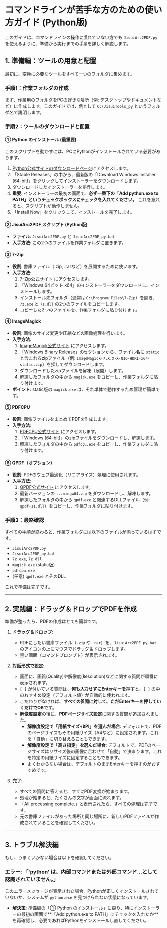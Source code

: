 # コマンドラインが苦手な方のための使い方ガイド (Python版)

このガイドは、コマンドラインの操作に慣れていない方でも `JisuiArc2PDF.py` を使えるように、準備から実行までの手順を詳しく解説します。

## 1. 準備編：ツールの用意と配置

最初に、変換に必要なツールをすべて一つのフォルダに集めます。

### 手順1：作業フォルダの作成
まず、作業用のフォルダをPCの好きな場所（例: デスクトップやドキュメントなど）に作成します。このガイドでは、例として `C:\JisuiTools_py` というフォルダ名で説明します。

### 手順2：ツールのダウンロードと配置

#### ① Python のインストール (最重要)
このスクリプトを動かすには、PCにPythonがインストールされている必要があります。
1. [Python公式サイトのダウンロードページ](https://www.python.org/downloads/windows/)にアクセスします。
2. 「Stable Releases」の中から、最新版の「Download Windows installer (64-bit)」をクリックしてインストーラーをダウンロードします。
3. ダウンロードしたインストーラーを実行します。
4. **重要**: インストーラーの最初の画面で、**必ず一番下の「Add python.exe to PATH」というチェックボックスにチェックを入れてください。** これを忘れると、スクリプトが動作しません。
5. 「Install Now」をクリックして、インストールを完了します。

#### ② JisuiArc2PDF スクリプト (Python版)
- **ファイル**: `JisuiArc2PDF.py` と `JisuiArc2PDF_py.bat`
- **入手方法**: この2つのファイルを作業フォルダに置きます。

#### ③ 7-Zip
- **役割**: 書庫ファイル（.zip, .rarなど）を展開するために使います。
- **入手方法**:
    1. [7-Zip公式サイト](https://www.7-zip.org/) にアクセスします。
    2. 「Windows 64ビット x64」のインストーラーをダウンロードし、インストールします。
    3. インストール先フォルダ（通常は `C:\Program Files\7-Zip`）を開き、`7z.exe` と `7z.dll` の2つのファイルをコピーします。
    4. コピーした2つのファイルを、作業フォルダに貼り付けます。

#### ④ ImageMagick
- **役割**: 画像のサイズ変更や圧縮などの画像処理を行います。
- **入手方法**:
    1. [ImageMagick公式サイト](https://imagemagick.org/script/download.php) にアクセスします。
    2. 「Windows Binary Release」のセクションから、ファイル名に `static` と含まれるzipファイル（例: `ImageMagick-7.X.X-X-Q16-HDRI-x64-static.zip`）を探してダウンロードします。
    3. ダウンロードしたzipファイルを解凍（展開）します。
    4. 解凍したフォルダの中から `magick.exe` をコピーし、作業フォルダに貼り付けます。
- **ポイント**: static版の `magick.exe` は、それ単体で動作するため管理が簡単です。

#### ⑤ PDFCPU
- **役割**: 画像ファイルをまとめてPDFを作成します。
- **入手方法**:
    1. [PDFCPU公式サイト](https://pdfcpu.io/download) にアクセスします。
    2. 「Windows (64-bit)」のzipファイルをダウンロードし、解凍します。
    3. 解凍したフォルダの中から `pdfcpu.exe` をコピーし、作業フォルダに貼り付けます。

#### ⑥ QPDF（オプション）
- **役割**: PDFのウェブ最適化（リニアライズ）処理に使用されます。
- **入手方法**:
    1. [QPDF公式サイト](https://github.com/qpdf/qpdf/releases) にアクセスします。
    2. 最新バージョンの `...mingw64.zip` をダウンロードし、解凍します。
    3. 解凍したフォルダの中から `qpdf.exe` と関連するDLLファイル（例: `qpdf-11.dll`）をコピーし、作業フォルダに貼り付けます。

### 手順3：最終確認
すべての手順が終わると、作業フォルダには以下のファイルが揃っているはずです。
- `JisuiArc2PDF.py`
- `JisuiArc2PDF_py.bat`
- `7z.exe`, `7z.dll`
- `magick.exe` (static版)
- `pdfcpu.exe`
- (任意) `qpdf.exe` とそのDLL

これで準備は完了です。

---

## 2. 実践編：ドラッグ＆ドロップでPDFを作成

準備が整ったら、PDFの作成はとても簡単です。

1.  **ドラッグ＆ドロップ**:
    -   PDFにしたい書庫ファイル（`.zip` や `.rar`）を、`JisuiArc2PDF_py.bat` のアイコンの上にマウスでドラッグ＆ドロップします。
    -   黒い画面（コマンドプロンプト）が表示されます。

2.  **対話形式で設定**:
    -   画面に、画質(Quality)や解像度(Resolution)などに関する質問が順番に表示されます。
    -   `[ ]` が付いている質問は、**何も入力せずにEnterキーを押す**と、`[ ]` の中のおすすめ設定（デフォルト値）が自動的に使われます。
    -   こだわりがなければ、**すべての質問に対して、ただEnterキーを押していくだけでOK**です。
    -   **解像度設定**の後に、**PDFページサイズ設定**に関する質問が追加されました。
        -   **解像度設定で「用紙サイズ+DPI」を選んだ場合**: デフォルトで、PDFのページサイズもその用紙サイズ（A4など）に設定されます。これを「自動」に切り替えることもできます。
        -   **解像度設定で「高さ指定」を選んだ場合**: デフォルトで、PDFのページサイズはリサイズ後の画像に合わせて「自動」で決まります。これを特定の用紙サイズに固定することもできます。
        -   よくわからない場合は、デフォルトのままEnterキーを押すのがおすすめです。

3.  **完了**:
    -   すべての質問に答えると、すぐにPDF変換が始まります。
    -   処理が始まると、たくさんの文字が画面に流れます。
    -   「All processing complete.」と表示されたら、すべての処理は完了です。
    -   元の書庫ファイルがあった場所と同じ場所に、新しいPDFファイルが作成されていることを確認してください。

---

## 3. トラブル解決編

もし、うまくいかない場合は以下を確認してください。

### エラー: 「'python' は、内部コマンドまたは外部コマンド...として認識されていません。」

このエラーメッセージが表示された場合、Pythonが正しくインストールされていないか、システムが `python.exe` を見つけられない状態になっています。

-   **解決策**: 準備編の「① Python のインストール」に戻り、特にインストーラーの最初の画面で**「Add python.exe to PATH」にチェックを入れたか**を再確認し、必要であればPythonをインストールし直してください。